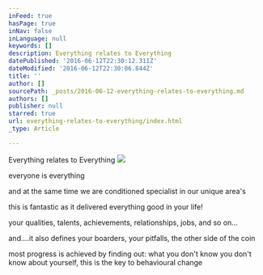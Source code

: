 ```yaml
---
inFeed: true
hasPage: true
inNav: false
inLanguage: null
keywords: []
description: Everything relates to Everything
datePublished: '2016-06-12T22:30:12.311Z'
dateModified: '2016-06-12T22:30:06.844Z'
title: ''
author: []
sourcePath: _posts/2016-06-12-everything-relates-to-everything.md
authors: []
publisher: null
starred: true
url: everything-relates-to-everything/index.html
_type: Article

---
```

Everything relates to Everything
![](https://the-grid-user-content.s3-us-west-2.amazonaws.com/c91c07b3-a059-4ad7-a587-952a27ff46d7.png)

everyone is everything

and at the same time we are conditioned specialist in our unique area's

this is fantastic as it delivered everything good in your life!

your qualities, talents, achievements, relationships, jobs, and so on...

and....it also defines your boarders, your pitfalls, the other side of the coin

most progress is achieved by finding out: what you don't know you don't know about yourself, this is the key to behavioural change